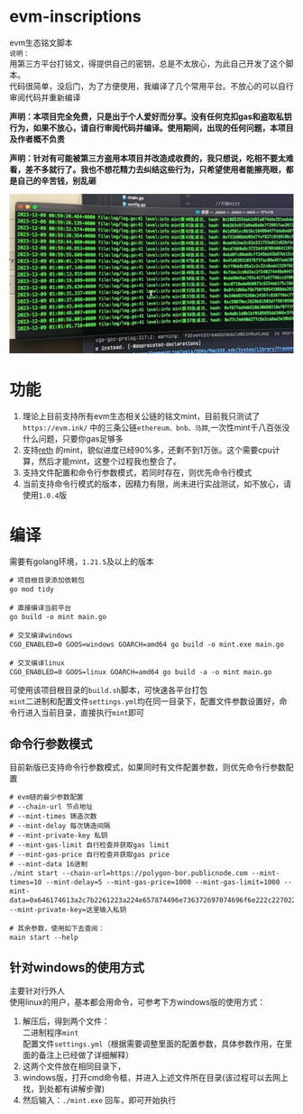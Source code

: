 # evm-inscriptions
evm生态铭文脚本  
`说明：`  
用第三方平台打铭文，得提供自己的密钥，总是不太放心，为此自己开发了这个脚本。  
代码很简单，没后门，为了方便使用，我编译了几个常用平台。不放心的可以自行审阅代码并重新编译  

**声明：本项目完全免费，只是出于个人爱好而分享。没有任何克扣gas和盗取私钥行为，如果不放心，请自行审阅代码并编译。使用期间，出现的任何问题，本项目及作者概不负责**  
  
**声明：针对有可能被第三方盗用本项目并改造成收费的，我只想说，吃相不要太难看，差不多就行了。我也不想花精力去纠结这些行为，只希望使用者能擦亮眼，都是自己的辛苦钱，别乱砸**

![示例](/example.jpg)

# 功能
1. 理论上目前支持所有evm生态相关公链的铭文mint，目前我只测试了`https://evm.ink/` 中的三条公链`ethereum、bnb、马蹄`,一次性mint千八百张没什么问题，只要你gas足够多
2. 支持[reth](https://reth.cc/list) 的mint，貌似进度已经90%多，还剩不到1万张。这个需要cpu计算，然后才能mint，这整个过程我也整合了。
3. 支持文件配置和命令行参数模式，若同时存在，则优先命令行模式
4. 当前支持命令行模式的版本，因精力有限，尚未进行实战测试，如不放心，请使用`1.0.4`版

# 编译
需要有golang环境，`1.21.5`及以上的版本  

```shell
# 项目根目录添加依赖包
go mod tidy

# 直接编译当前平台
go build -o mint main.go

# 交叉编译windows
CGO_ENABLED=0 GOOS=windows GOARCH=amd64 go build -o mint.exe main.go

# 交叉编译linux
CGO_ENABLED=0 GOOS=linux GOARCH=amd64 go build -a -o mint main.go
```
可使用该项目根目录的`build.sh`脚本，可快速各平台打包  
`mint`二进制和配置文件`settings.yml`均在同一目录下，配置文件参数设置好，命令行进入当前目录，直接执行`mint`即可  

## 命令行参数模式
目前新版已支持命令行参数模式，如果同时有文件配置参数，则优先命令行参数配置
```shell
# evm链的最少参数配置
# --chain-url 节点地址
# --mint-times 铸造次数
# --mint-delay 每次铸造间隔
# --mint-private-key 私钥
# --mint-gas-limit 自行检查并获取gas limit
# --mint-gas-price 自行检查并获取gas price
# --mint-data 16进制
./mint start --chain-url=https://polygon-bor.publicnode.com --mint-times=10 --mint-delay=5 --mint-gas-price=1000 --mint-gas-limit=1000 --mint-data=0x646174613a2c7b2261223a224e657874496e736372697074696f6e222c2270223a226f7072632d3230222c226f70223a226d696e74222c227469636b223a22616e746561746572222c22616d74223a22313030303030303030227d --mint-private-key=这里输入私钥

# 其余参数，使用如下去查阅： 
main start --help
```

## 针对windows的使用方式
主要针对行外人  
使用linux的用户，基本都会用命令，可参考下方windows版的使用方式：  
1. 解压后，得到两个文件：  
二进制程序`mint`  
配置文件`settings.yml`（根据需要调整里面的配置参数，具体参数作用，在里面的备注上已经做了详细解释）  
2. 这两个文件放在相同目录下，
3. windows版，打开cmd命令框，并进入上述文件所在目录(该过程可以去网上找，到处都有讲解步骤)  
4. 然后输入：`./mint.exe` 回车，即可开始执行
